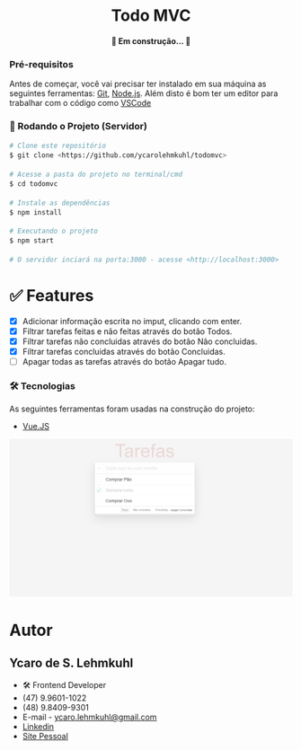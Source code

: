 <h1 align="center">Todo MVC</h1>

<h4 align="center"> 
	🚧  Em construção...  🚧
</h4>

### Pré-requisitos

Antes de começar, você vai precisar ter instalado em sua máquina as seguintes ferramentas:
[Git](https://git-scm.com), [Node.js](https://nodejs.org/en/). 
Além disto é bom ter um editor para trabalhar com o código como [VSCode](https://code.visualstudio.com/)

### 🎲 Rodando o Projeto (Servidor)

```bash
# Clone este repositório
$ git clone <https://github.com/ycarolehmkuhl/todomvc>

# Acesse a pasta do projeto no terminal/cmd
$ cd todomvc

# Instale as dependências
$ npm install

# Executando o projeto
$ npm start

# O servidor inciará na porta:3000 - acesse <http://localhost:3000>
```

# ✅ Features
- [x] Adicionar informação escrita no imput, clicando com enter.
- [x] Filtrar tarefas feitas e não feitas através do botão Todos.
- [x] Filtrar tarefas não concluidas através do botão Não concluidas.
- [x] Filtrar tarefas concluidas através do botão Concluidas.
- [ ] Apagar todas as tarefas através do botão Apagar tudo.

### 🛠 Tecnologias

As seguintes ferramentas foram usadas na construção do projeto:

- [Vue.JS](https://vuejs.org/)


![](/public/tarefas.png)

# Autor
## Ycaro de S. Lehmkuhl
- 🛠 Frontend Developer 
- (47) 9.9601-1022
- (48) 9.8409-9301
- E-mail - ycaro.lehmkuhl@gmail.com
- [Linkedin](https://www.linkedin.com/in/ycaro-de-souza-lehmkuhl-4104924a/)
- [Site Pessoal](https://ycarosl.com)

